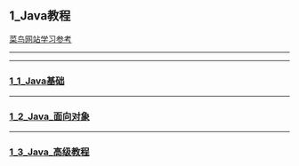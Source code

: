 ## 1_Java教程
[菜鸟网站学习参考](https://www.runoob.com/java/java-tutorial.html)

-----------------------------
-----------------------------

### [1_1_Java基础](1_1_Java基础/readme.md)





---------------------

### [1_2_Java_面向对象](1_2_Java_面向对象/readme.md)





--------------------------
### [1_3_Java_高级教程](1_3_Java_高级教程/readme.md)



